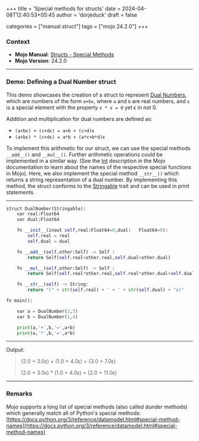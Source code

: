 +++
title = 'Special methods for structs'
date = 2024-04-08T12:40:53+05:45
author = 'dorjeduck' 
draft = false

categories = ["manual.struct"]
tags = ["mojo 24.2.0"]
+++


### Context

- **Mojo Manual**: [Structs - Special Methods](https://docs.modular.com/mojo/manual/structs#special-methods)
- **Mojo Version**: 24.2.0

---

### Demo: Defining a Dual Number struct

This demo showcases the creation of a struct to represent [Dual Numbers](https://en.wikipedia.org/wiki/Dual_number), which are numbers of the form `a+bϵ`, where `a` and `b` are real numbers, and `ϵ` is a special element with the property `ϵ * ϵ = 0` yet ϵ in not 0.

Addition and multiplication for dual numbers are defined as:

* `(a+bϵ) + (c+dϵ) = a+b + (c+d)ϵ`
* `(a+bϵ) * (c+dϵ) = a*b + (a*c+b*d)ϵ`


To implement this arithmetic for our struct, we can use the special methods `__add__()` and `__mul__()`. Further arithmetic operations could be implemented in a similar way. (See the [Int](https://docs.modular.com/mojo/stdlib/builtin/int) description in the Mojo documentation to learn about the names of the respective special functions in Mojo). Here, we also implement the special method `__str__()` which returns a string representation of a dual number. By implementing this method, the struct conforms to the [Stringable](https://docs.modular.com/mojo/stdlib/builtin/str.html#stringable)  trait and can be used in print statements.

---
  
```python
struct DualNumber(Stringable):
    var real:Float64
    var dual:Float64 

    fn __init__(inout self,real:Float64=0,dual:   Float64=0):
        self.real = real
        self.dual = dual 

    fn __add__(self,other:Self) -> Self :
        return Self(self.real+other.real,self.dual+other.dual)

    fn __mul__(self,other:Self) -> Self :
        return Self(self.real*other.real,self.real*other.dual+self.dual*other.real)

    fn __str__(self) -> String:
        return "(" + str(self.real) + ' + ' + str(self.dual) + "ϵ)"

fn main():

    var a = DualNumber(2,3)
    var b = DualNumber(1,4)

    print(a,'+',b,'=',a+b)
    print(a,'*',b,'=',a*b)
```

---

Output:

> (2.0 + 3.0ϵ) + (1.0 + 4.0ϵ) = (3.0 + 7.0ϵ)
>
> (2.0 + 3.0ϵ) * (1.0 + 4.0ϵ) = (2.0 + 11.0ϵ)

---

### Remarks

Mojo supports a long list of special methods (also called dunder methods) which generally match all of Python's special methods: [https://docs.python.org/3/reference/datamodel.html#special-method-names](https://docs.python.org/3/reference/datamodel.html#special-method-names)

